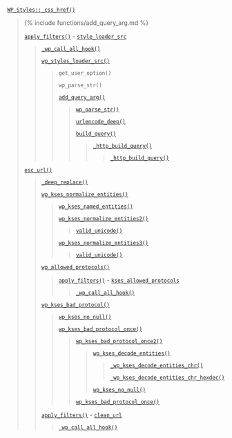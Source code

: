 <p><code><a href="https://developer.wordpress.org/reference/classes/wp_styles/_css_href/">WP_Styles::_css_href()</a></code></p>

<blockquote>

{% include functions/add_query_arg.md %}

 [`apply_filters()`](https://developer.wordpress.org/reference/functions/apply_filters/) - [`style_loader_src`](https://developer.wordpress.org/reference/hooks/style_loader_src/)
 
> [`_wp_call_all_hook()`](https://developer.wordpress.org/reference/functions/_wp_call_all_hook/)
> 
> [`wp_styles_loader_src()`](https://developer.wordpress.org/reference/functions/wp_styles_loader_src/)
> 
>> `get_user_option()`
>> 
>> `wp_parse_str()`
>> 
>> [`add_query_arg()`](https://developer.wordpress.org/reference/functions/add_query_arg/)
>> 
>>> [`wp_parse_str()`](https://developer.wordpress.org/reference/functions/wp_parse_str/)
>>> 
>>> [`urlencode_deep()`](https://developer.wordpress.org/reference/functions/urlencode_deep/)
>>> 
>>> [`build_query()`](https://developer.wordpress.org/reference/functions/build_query/)
>>> 
>>>> [`_http_build_query()`](https://developer.wordpress.org/reference/functions/_http_build_query/)
>>>> 
>>>>> [`_http_build_query()`](https://developer.wordpress.org/reference/functions/_http_build_query/)
 
 [`esc_url()`](https://developer.wordpress.org/reference/functions/esc_url/)
 
> [`_deep_replace()`](https://developer.wordpress.org/reference/functions/_deep_replace/)
> 
> [`wp_kses_normalize_entities()`](https://developer.wordpress.org/reference/functions/wp_kses_normalize_entities/)
> 
>> [`wp_kses_named_entities()`](https://developer.wordpress.org/reference/functions/wp_kses_named_entities/)
>> 
>> [`wp_kses_normalize_entities2()`](https://developer.wordpress.org/reference/functions/wp_kses_normalize_entities2/)
>> 
>>> [`valid_unicode()`](https://developer.wordpress.org/reference/functions/valid_unicode/)
>> 
>> [`wp_kses_normalize_entities3()`](https://developer.wordpress.org/reference/functions/wp_kses_normalize_entities3/)
>> 
>>> [`valid_unicode()`](https://developer.wordpress.org/reference/functions/valid_unicode/)
> 
> [`wp_allowed_protocols()`](https://developer.wordpress.org/reference/functions/wp_allowed_protocols/)
> 
>> [`apply_filters()`](https://developer.wordpress.org/reference/functions/apply_filters/) - [`kses_allowed_protocols`](https://developer.wordpress.org/reference/hooks/kses_allowed_protocols/)
>> 
>>> [`_wp_call_all_hook()`](https://developer.wordpress.org/reference/functions/_wp_call_all_hook/)
> 
> [`wp_kses_bad_protocol()`](https://developer.wordpress.org/reference/functions/wp_kses_bad_protocol/)
> 
>> [`wp_kses_no_null()`](https://developer.wordpress.org/reference/functions/wp_kses_no_null/)
>> 
>> [`wp_kses_bad_protocol_once()`](https://developer.wordpress.org/reference/functions/wp_kses_bad_protocol_once/)
>> 
>>> [`wp_kses_bad_protocol_once2()`](https://developer.wordpress.org/reference/functions/wp_kses_bad_protocol_once2/)
>>> 
>>>> [`wp_kses_decode_entities()`](https://developer.wordpress.org/reference/functions/wp_kses_decode_entities/)
>>>> 
>>>>> [`_wp_kses_decode_entities_chr()`](https://developer.wordpress.org/reference/functions/_wp_kses_decode_entities_chr/)
>>>>> 
>>>>> [`_wp_kses_decode_entities_chr_hexdec()`](https://developer.wordpress.org/reference/functions/_wp_kses_decode_entities_chr_hexdec/)
>>>> 
>>>> [`wp_kses_no_null()`](https://developer.wordpress.org/reference/functions/wp_kses_no_null/)
>>> 
>>> [`wp_kses_bad_protocol_once()`](https://developer.wordpress.org/reference/functions/wp_kses_bad_protocol_once/)
> 
> [`apply_filters()`](https://developer.wordpress.org/reference/functions/apply_filters/) - [`clean_url`](https://developer.wordpress.org/reference/hooks/clean_url/)
> 
>> [`_wp_call_all_hook()`](https://developer.wordpress.org/reference/functions/_wp_call_all_hook/)

</blockquote>